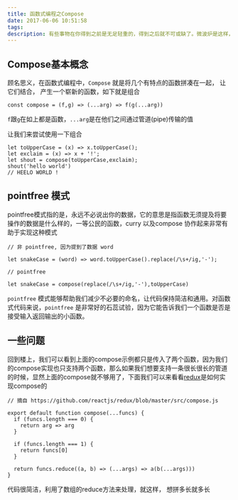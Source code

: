 ```yaml
---
title: 函数式编程之Compose
date: 2017-06-06 10:51:58
tags:
description: 有些事物在你得到之前是无足轻重的，得到之后就不可或缺了。微波炉是这样，智能手机是这样，互联网也是这样——老人们在没有互联网的时候过得也很充实。对函数式编程来说，函数的Compose(组合)也是这样
---
```




## Compose基本概念

顾名思义，在函数式编程中，`Compose` 就是将几个有特点的函数拼凑在一起， 让它们结合， 产生一个崭新的函数，如下就是组合

```
const compose = (f,g) => (...arg) => f(g(...arg))
```

`f`跟`g`在如上都是函数，`...arg`是在他们之间通过管道(pipe)传输的值


让我们来尝试使用一下组合

```
let toUpperCase = (x) => x.toUpperCase();
let exclaim = (x) => x + '!';
let shout = compose(toUpperCase,exclaim);
shout('hello world')
// HEELO WORLD !
```

## pointfree 模式

pointfree模式指的是，永远不必说出你的数据，它的意思是指函数无须提及将要操作的数据是什么样的，一等公民的函数，curry 以及compose 协作起来非常有助于实现这种模式

```
// 非 pointfree, 因为提到了数据 word

let snakeCase = (word) => word.toUpperCase().replace(/\s+/ig,'-');

// pointfree

let snakeCase = compose(replace(/\s+/ig,'-'),toUpperCase)

```

`pointfree` 模式能够帮助我们减少不必要的命名，让代码保持简洁和通用。对函数式代码来说，`pointfree` 是非常好的石蕊试验，因为它能告诉我们一个函数是否是接受输入返回输出的小函数。


## 一些问题

回到楼上，我们可以看到上面的compose示例都只是传入了两个函数，因为我们的compose实现也只支持两个函数，那么如果我们想要支持一条很长很长的管道的时候，显然上面的compose就不够用了，下面我们可以来看看[redux](https://github.com/reactjs/redux/blob/master/src/compose.js)是如何实现compose的


```
// 摘自 https://github.com/reactjs/redux/blob/master/src/compose.js

export default function compose(...funcs) {
  if (funcs.length === 0) {
    return arg => arg
  }

  if (funcs.length === 1) {
    return funcs[0]
  }

  return funcs.reduce((a, b) => (...args) => a(b(...args)))
}
```

代码很简洁，利用了数组的reduce方法来处理，就这样， 想拼多长就多长
